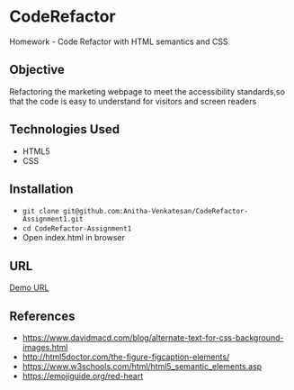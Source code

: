 # CodeRefactor

Homework - Code Refactor with HTML semantics and CSS

## Objective

Refactoring the marketing webpage to meet the accessibility standards,so that the code is easy to understand for visitors and screen readers
 
## Technologies Used

* HTML5
* CSS

## Installation

* ` git clone git@github.com:Anitha-Venkatesan/CodeRefactor-Assignment1.git ` 
* ` cd CodeRefactor-Assignment1 `
* Open index.html in browser

## URL

[Demo URL](https://anitha-venkatesan.github.io/CodeRefactor-Assignment1/)

## References

* https://www.davidmacd.com/blog/alternate-text-for-css-background-images.html
* http://html5doctor.com/the-figure-figcaption-elements/
* https://www.w3schools.com/html/html5_semantic_elements.asp
* https://emojiguide.org/red-heart
